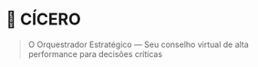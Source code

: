 # 🧠 CÍCERO

> O Orquestrador Estratégico — Seu conselho virtual de alta performance para decisões críticas

